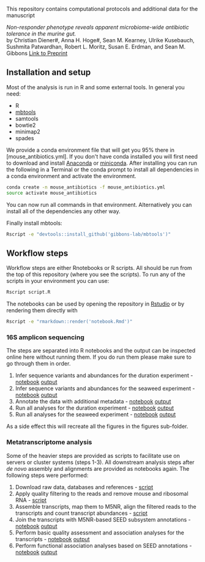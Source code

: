 This repository contains computational protocols and additional data
for the manuscript

*Non-responder phenotype reveals apparent microbiome-wide antibiotic tolerance in the murine gut.*<br>
by Christian Diener#, Anna H. Hoge#, Sean M. Kearney, Ulrike Kusebauch, Sushmita Patwardhan, Robert L. Moritz, Susan E. Erdman, and Sean M. Gibbons
[Link to Preprint](https://www.biorxiv.org/content/10.1101/566190v1.abstract)
## Installation and setup

Most of the analysis is run in R and some external tools. In general you need:

- R
- [mbtools](https://github.com/gibbons-lab/mbtools)
- samtools
- bowtie2
- minimap2
- spades

We provide a conda environment file that will get you 95% there in [mouse_antibiotics.yml]. If you don't have
conda installed you will first need to download and install [Anaconda](https://www.anaconda.com/distribution/) or [miniconda](https://docs.conda.io/en/latest/miniconda.html). After installing you can run the following in a Terminal
or the conda prompt to install all dependencies in a conda environment and activate the environment.

```bash
conda create -n mouse_antibiotics -f mouse_antibiotics.yml
source activate mouse_antibiotics
```

You can now run all commands in that environment. Alternatively you can install all of the dependencies 
any other way. 

Finally install mbtools:

```bash
Rscript -e "devtools::install_github('gibbons-lab/mbtools')"
```

## Workflow steps

Workflow steps are either Rnotebooks or R scripts. All should be run from the top of this repository 
(where you see the scripts). To run any of the scripts in your environment you can use:

```bash
Rscript script.R
```

The notebooks can be used by opening the repository in [Rstudio](https://www.rstudio.com/)
or by rendering them directly with

```bash
Rscript -e "rmarkdown::render('notebook.Rmd')"
```

### 16S amplicon sequencing

The steps are separated into R notebooks and the output can be inspected online here without running them.
If you do run them please make sure to go through them in order.

1. Infer sequence variants and abundances for the duration experiment - [notebook](asvs_duration.Rmd)  [output](https://gibbons-lab.github.io/mouse_antibiotics/asvs_duration.nb.html)
2. Infer sequence variants and abundances for the seaweed experiment - [notebook](asvs_seaweed.Rmd)  [output](https://gibbons-lab.github.io/mouse_antibiotics/asvs_seaweed.nb.html)
3. Annotate the data with additional metadata - [notebook](preprocessing.Rmd) [output](https://gibbons-lab.github.io/mouse_antibiotics/preprocessing.nb.html)
4. Run all analyses for the duration experiment - [notebook](duration.Rmd) [output](https://gibbons-lab.github.io/mouse_antibiotics/duration.nb.html)
5. Run all analyses for the seaweed experiment - [notebook](seaweed.Rmd) [output](https://gibbons-lab.github.io/mouse_antibiotics/seaweed.nb.html) 

As a side effect this will recreate all the figures in the figures sub-folder.

### Metatranscriptome analysis

Some of the heavier steps are provided as scripts to facilitate use on servers or cluster
systems (steps 1-3). All downstream analysis steps after *de novo* assembly and alignments are provided as notebooks 
again. The following steps were performed:

1. Download raw data, databases and references - [script](download_rnaseq.R)
2. Apply quality filtering to the reads and remove mouse and ribosomal RNA - [script](preprocess_rnaseq.R)
3. Assemble transcripts, map them to M5NR, align the filtered reads to the transcripts and count transcript abundances - [script](txcount.R)
5. Join the transcripts with M5NR-based SEED subsystem annotations - [notebook](annotations.Rmd)  [output](https://gibbons-lab.github.io/mouse_antibiotics/annotations.nb.html)
6. Perform basic quality assessment and association analyses for the transcripts - [notebook](transcripts.Rmd) [output](https://gibbons-lab.github.io/mouse_antibiotics/transcripts.nb.html)
7. Perform functional association analyses based on SEED annotations - [notebook](functional.Rmd) [output](https://gibbons-lab.github.io/mouse_antibiotics/functional.nb.html)
